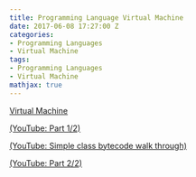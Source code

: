 ```yaml
---
title: Programming Language Virtual Machine
date: 2017-06-08 17:27:00 Z
categories:
- Programming Languages
- Virtual Machine
tags:
- Programming Languages
- Virtual Machine
mathjax: true
---
```


[Virtual Machine](/assets/Programming-Language-Virtual-Machine-vm.pdf)

[(YouTube: Part 1/2)](https://www.youtube.com/watch?v=7R9ZTzZzffc&feature=youtu.be)

[(YouTube: Simple class bytecode walk through)](https://www.youtube.com/watch?v=8COBoAibFGY&feature=youtu.be)

[(YouTube: Part 2/2)](https://www.youtube.com/watch?v=5HTbyEoIkdE&feature=youtu.be)
<!--more-->
